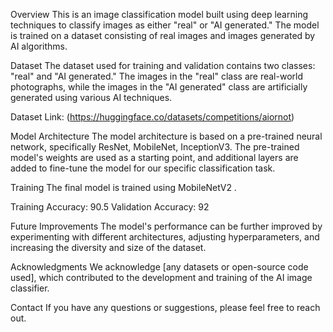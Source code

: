 Overview
This is an image classification model built using deep learning techniques to classify images as either "real" or "AI generated." The model is trained on a dataset consisting of real images and images generated by AI algorithms.

Dataset
The dataset used for training and validation contains two classes: "real" and "AI generated." The images in the "real" class are real-world photographs, while the images in the "AI generated" class are artificially generated using various AI techniques.

Dataset Link: (https://huggingface.co/datasets/competitions/aiornot)

Model Architecture
The model architecture is based on a pre-trained neural network, specifically ResNet, MobileNet, InceptionV3. The pre-trained model's weights are used as a starting point, and additional layers are added to fine-tune the model for our specific classification task.

Training
The final model is trained using MobileNetV2 .

Training Accuracy: 90.5
Validation Accuracy: 92

Future Improvements
The model's performance can be further improved by experimenting with different architectures, adjusting hyperparameters, and increasing the diversity and size of the dataset.

Acknowledgments
We acknowledge [any datasets or open-source code used], which contributed to the development and training of the AI image classifier.

Contact
If you have any questions or suggestions, please feel free to reach out.
